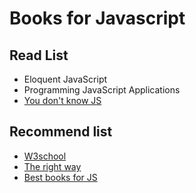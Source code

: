 # Books for Javascript
## Read List
* Eloquent JavaScript
* Programming JavaScript Applications
* [You don't know JS](https://github.com/getify/You-Dont-Know-JS)

## Recommend list
* [W3school](http://www.w3schools.com/js/js_best_practices.asp)
* [The right way](http://jstherightway.org/)
* [Best books for JS](https://medium.com/javascript-scene/12-books-every-javascript-developer-should-read-9da76157fb3#.8m7y91wwo)






